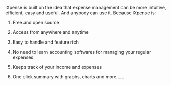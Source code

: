 iXpense is built on the idea that expense management can be more intuitive, efficient, easy and useful. And anybody can use it. Because iXpense is:

1. Free and open source

2. Access from anywhere and anytime

3. Easy to handle and feature rich

4. No need to learn accounting softwares for managing your regular expenses

5. Keeps track of your income and expenses

6. One click summary with graphs, charts and more......